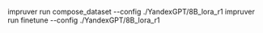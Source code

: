 impruver run compose_dataset --config ./YandexGPT/8B_lora_r1
impruver run finetune --config ./YandexGPT/8B_lora_r1